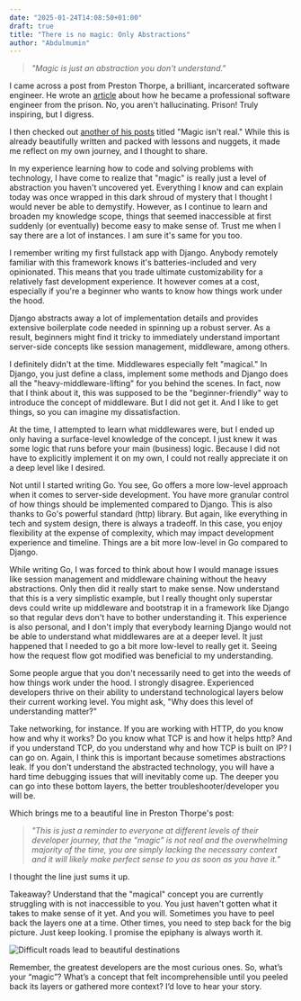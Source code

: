 ```yaml
---
date: "2025-01-24T14:08:50+01:00"
draft: true
title: "There is no magic: Only Abstractions"
author: "Abdulmumin"
---
```


> _"Magic is just an abstraction you don't understand."_

I came across a post from Preston Thorpe, a brilliant, incarcerated software engineer. He wrote an [article](https://pthorpe92.dev/intro/my-story/) about how he became a professional software engineer from the prison. No, you aren't hallucinating. Prison! Truly inspiring, but I digress.

I then checked out [another of his posts](https://pthorpe92.dev/programming/magic/) titled "Magic isn't real." While this is already beautifully written and packed with lessons and nuggets, it made me reflect on my own journey, and I thought to share.

In my experience learning how to code and solving problems with technology, I have come to realize that "magic" is really just a level of abstraction you haven't uncovered yet. Everything I know and can explain today was once wrapped in this dark shroud of mystery that I thought I would never be able to demystify. However, as I continue to learn and broaden my knowledge scope, things that seemed inaccessible at first suddenly (or eventually) become easy to make sense of. Trust me when I say there are a lot of instances. I am sure it's same for you too.

I remember writing my first fullstack app with Django. Anybody remotely familiar with this framework knows it's batteries-included and very opinionated. This means that you trade ultimate customizability for a relatively fast development experience. It however comes at a cost, especially if you're a beginner who wants to know how things work under the hood.

Django abstracts away a lot of implementation details and provides extensive boilerplate code needed in spinning up a robust server. As a result, beginners might find it tricky to immediately understand important server-side concepts like session management, middleware, among others.

I definitely didn't at the time. Middlewares especially felt "magical." In Django, you just define a class, implement some methods and Django does all the "heavy-middleware-lifting" for you behind the scenes. In fact, now that I think about it, this was supposed to be the "beginner-friendly" way to introduce the concept of middleware. But I did not get it. And I like to get things, so you can imagine my dissatisfaction.

At the time, I attempted to learn what middlewares were, but I ended up only having a surface-level knowledge of the concept. I just knew it was some logic that runs before your main (business) logic. Because I did not have to explicitly implement it on my own, I could not really appreciate it on a deep level like I desired.

Not until I started writing Go. You see, Go offers a more low-level approach when it comes to server-side development. You have more granular control of how things should be implemented compared to Django. This is also thanks to Go's powerful standard (http) library. But again, like everything in tech and system design, there is always a tradeoff. In this case, you enjoy flexibility at the expense of complexity, which may impact development experience and timeline. Things are a bit more low-level in Go compared to Django.

While writing Go, I was forced to think about how I would manage issues like session management and middleware chaining without the heavy abstractions. Only then did it really start to make sense. Now understand that this is a very simplistic example, but I really thought only superstar devs could write up middleware and bootstrap it in a framework like Django so that regular devs don't have to bother understanding it. This experience is also personal, and I don't imply that everybody learning Django would not be able to understand what middlewares are at a deeper level. It just happened that I needed to go a bit more low-level to really get it. Seeing how the request flow got modified was beneficial to my understanding.

Some people argue that you don't necessarily need to get into the weeds of how things work under the hood. I strongly disagree. Experienced developers thrive on their ability to understand technological layers below their current working level. You might ask, "Why does this level of understanding matter?"

Take networking, for instance. If you are working with HTTP, do you know how and why it works? Do you know what TCP is and how it helps http? And if you understand TCP, do you understand why and how TCP is built on IP? I can go on. Again, I think this is important because sometimes abstractions leak. If you don't understand the abstracted technology, you will have a hard time debugging issues that will inevitably come up. The deeper you can go into these bottom layers, the better troubleshooter/developer you will be.

Which brings me to a beautiful line in Preston Thorpe's post:

> _"This is just a reminder to everyone at different levels of their developer journey, that the “magic” is not real and the overwhelming majority of the time, you are simply lacking the necessary context and it will likely make perfect sense to you as soon as you have it."_

I thought the line just sums it up.

Takeaway? Understand that the "magical" concept you are currently struggling with is not inaccessible to you. You just haven't gotten what it takes to make sense of it yet. And you will. Sometimes you have to peel back the layers one at a time. Other times, you need to step back for the big picture. Just keep looking. I promise the epiphany is always worth it.

![Difficult roads lead to beautiful destinations](https://dev-to-uploads.s3.amazonaws.com/uploads/articles/nrfy1993x0onflzxid06.jpg)

Remember, the greatest developers are the most curious ones. So, what’s your “magic”? What’s a concept that felt incomprehensible until you peeled back its layers or gathered more context? I’d love to hear your story.
